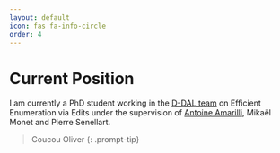 ```yaml
---
layout: default
icon: fas fa-info-circle
order: 4
---
```


# Current Position

I am currently a PhD student working in the [D-DAL team](https://ddal.inria.fr) on Efficient Enumeration via Edits under the supervision of [Antoine Amarilli](https://a3nm.net), Mikaël Monet and Pierre Senellart.




> Coucou Oliver
{: .prompt-tip}
